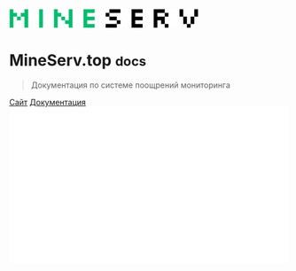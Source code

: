 ![logo](./assets/logo.svg)

# MineServ.top <small>docs</small>

> Документация по системе поощрений мониторинга

[Сайт](https://mineserv.top)
[Документация](/README.md)
![](./assets/b1.jpg)